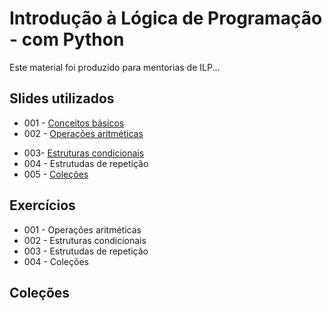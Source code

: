 # Introdução à Lógica de Programação - com Python

Este material foi produzido para mentorias de ILP...

## Slides utilizados

* 001 - [Conceitos básicos](https://speakerdeck.com/matheusvictor/introducao-a-logica-de-programacao-com-python-aula-01)
* 002 - [Operações aritméticas](https://speakerdeck.com/matheusvictor/introducao-a-logica-de-programacao-com-python-aula-03)
- 003- [Estruturas condicionais](https://speakerdeck.com/matheusvictor/introducao-a-logica-de-programacao-com-python-aula-04)
- 004 - Estrutudas de repetição
- 005 - [Coleções](https://speakerdeck.com/matheusvictor/ilp-com-python-aula-05-colecoes)

## Exercícios

- 001 - Operações aritméticas
- 002 - Estruturas condicionais
- 003 - Estrutudas de repetição
- 004 - Coleções

## Coleções